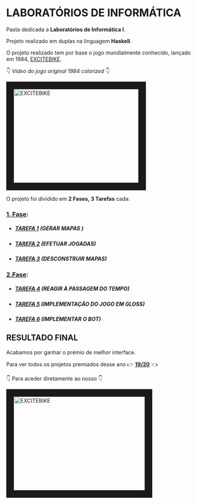 # LABORATÓRIOS DE INFORMÁTICA

Pasta dedicada a **Laboratórios de Informática I**.

Projeto realizado em duplas na linguagem **Haskell**.

O projeto realizado tem por base o jogo mundialmente conhecido, lançado em 1984, [EXCITEBIKE](https://pt.wikipedia.org/wiki/Excitebike).

:point_down: *Vídeo do jogo original 1984 colorized* :point_down:

<a href="https://www.youtube.com/watch?v=fRgMCtaWoSU"
target="_blank"><img src="https://i.ytimg.com/vi/fRgMCtaWoSU/hqdefault.jpg" 
alt="EXCITEBIKE" width="333" height="250" border="20" /></a>


O projeto foi dividido em  **2 Fases, 3 Tarefas** cada: 
### [1. Fase]():
- ##### [TAREFA 1](https://github.com/diogovieira63/UNI/blob/master/1%C2%BAano/1%C2%BASemestre/LI1/Tarefa1.hs) (GERAR MAPAS )
- ##### [TAREFA 2](https://github.com/diogovieira63/UNI/blob/master/1%C2%BAano/1%C2%BASemestre/LI1/Tarefa2.hs) (EFETUAR JOGADAS)
- ##### [TAREFA 3](https://github.com/diogovieira63/UNI/blob/master/1%C2%BAano/1%C2%BASemestre/LI1/Tarefa3.hs) (DESCONSTRUIR MAPAS)

### [2.Fase]():
- ##### [TAREFA 4](https://github.com/diogovieira63/UNI/blob/master/1%C2%BAano/1%C2%BASemestre/LI1/Tarefa4.hs) (REAGIR À PASSAGEM DO TEMPO)
- ##### [TAREFA 5](https://github.com/diogovieira63/UNI/blob/master/1%C2%BAano/1%C2%BASemestre/LI1/Tarefa5.hs) (IMPLEMENTAÇÃO DO JOGO EM GLOSS)
- ##### [TAREFA 6](https://github.com/diogovieira63/UNI/blob/master/1%C2%BAano/1%C2%BASemestre/LI1/Tarefa6.hs) (IMPLEMENTAR O BOT)


## RESULTADO FINAL 

Acabamos por ganhar o prémio de melhor interface.

Para ver todos os projetos premiados desse ano :point_right: [**19/20**](https://haslab.github.io/Teaching/LI1/) :point_left:

:point_down: Para aceder diretamente ao nosso :point_down:

<a href="https://haslab.github.io/Teaching/LI1/1920_web/2019li1g107/web/2019li1g107/T5JS.jsexe/run.html"
target="_blank"><img src="https://haslab.github.io/Teaching/LI1/screenshots/1920g107_1.png" 
alt="EXCITEBIKE" width="350" height="250" border="20" /></a>
